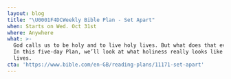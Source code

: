 ```yaml
---
layout: blog
title: "\U0001F4DCWeekly Bible Plan - Set Apart"
when: Starts on Wed. Oct 31st
where: Anywhere
what: >-
  God calls us to be holy and to live holy lives. But what does that even mean?
  In this five-day Plan, we’ll look at what holiness really looks like for our
  lives.
cta: 'https://www.bible.com/en-GB/reading-plans/11171-set-apart'
---
```


